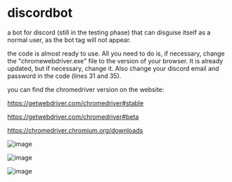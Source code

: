 # discordbot
 a bot for discord (still in the testing phase) that can disguise itself as a normal user, as the bot tag will not appear.
 
 the code is almost ready to use. All you need to do is, if necessary, change the "chromewebdriver.exe" file to the version of your browser. It is already updated, but if necessary, change it. Also change your discord email and password in the code (lines 31 and 35).

 you can find the chromedriver version on the website:

 https://getwebdriver.com/chromedriver#stable
 
 https://getwebdriver.com/chromedriver#beta
 
 https://chromedriver.chromium.org/downloads

![image](https://github.com/CaquinhoDev/discordbot/assets/166941412/d1a6ac9e-ffa9-4453-a9c2-9ee132b670f6)

![image](https://github.com/CaquinhoDev/discordbot/assets/166941412/d281948f-d9cc-4149-886e-73aeef3a7636)

![image](https://github.com/CaquinhoDev/discordbot/assets/166941412/56b19737-ab73-40cb-aa5a-6d71c13f7d2f)

